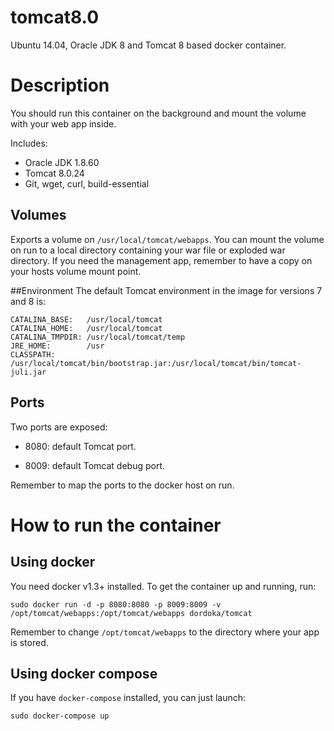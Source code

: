 tomcat8.0
=============

Ubuntu 14.04, Oracle JDK 8 and Tomcat 8 based docker container.

# Description
You should run this container on the background and mount the volume with your web app inside.

Includes:

 - Oracle JDK 1.8.60
 - Tomcat 8.0.24
 - Git, wget, curl, build-essential
 
## Volumes
Exports a volume on `/usr/local/tomcat/webapps`.
You can mount the volume on run to a local directory containing your war file or exploded war directory.
If you need the management app, remember to have a copy on your hosts volume mount point.

##Environment
The default Tomcat environment in the image for versions 7 and 8 is:

	CATALINA_BASE:   /usr/local/tomcat
	CATALINA_HOME:   /usr/local/tomcat
	CATALINA_TMPDIR: /usr/local/tomcat/temp
	JRE_HOME:        /usr
	CLASSPATH:       /usr/local/tomcat/bin/bootstrap.jar:/usr/local/tomcat/bin/tomcat-juli.jar

## Ports
Two ports are exposed:

 - 8080: default Tomcat port.
  
 - 8009: default Tomcat debug port.

Remember to map the ports to the docker host on run.


# How to run the container
## Using docker
You need docker v1.3+ installed. To get the container up and running, run:
 
```
sudo docker run -d -p 8080:8080 -p 8009:8009 -v /opt/tomcat/webapps:/opt/tomcat/webapps dordoka/tomcat
```
Remember to change `/opt/tomcat/webapps` to the directory where your app is stored.

## Using docker compose
If you have `docker-compose` installed, you can just launch:

```
sudo docker-compose up